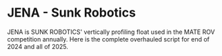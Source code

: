 # JENA - Sunk Robotics
JENA is SUNK ROBOTICS' vertically profiling float used in the MATE ROV competition annually. Here is the complete overhauled script for end of 2024 and all of 2025.
